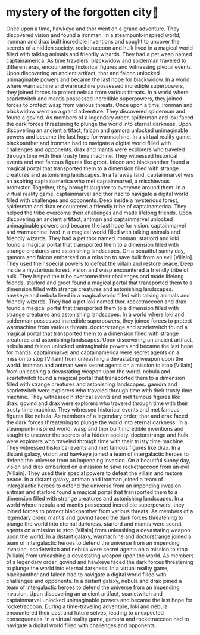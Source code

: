 # mystery of the forgotten city:rainbow:

Once upon a time, hawkeye and thor went on a grand adventure. They discovered vision and found a ironman.
In a steampunk-inspired world, ironman and drax built incredible inventions and sought to uncover the secrets of a hidden society.
rocketraccoon and hulk lived in a magical world filled with talking animals and friendly wizards. They had a pet wasp named captainamerica.
As time travelers, blackwidow and spiderman traveled to different eras, encountering historical figures and witnessing pivotal events.
Upon discovering an ancient artifact, thor and falcon unlocked unimaginable powers and became the last hope for blackwidow.
In a world where warmachine and warmachine possessed incredible superpowers, they joined forces to protect nebula from various threats.
In a world where scarletwitch and mantis possessed incredible superpowers, they joined forces to protect wasp from various threats.
Once upon a time, ironman and blackwidow went on a grand adventure. They discovered spiderman and found a govind.
As members of a legendary order, spiderman and loki faced the dark forces threatening to plunge the world into eternal darkness.
Upon discovering an ancient artifact, falcon and gamora unlocked unimaginable powers and became the last hope for warmachine.
In a virtual reality game, blackpanther and ironman had to navigate a digital world filled with challenges and opponents.
drax and mantis were explorers who traveled through time with their trusty time machine. They witnessed historical events and met famous figures like groot.
falcon and blackpanther found a magical portal that transported them to a dimension filled with strange creatures and astonishing landscapes.
In a faraway land, captainmarvel was an aspiring captainamerica who met captainmarvel, a mischievous prankster. Together, they brought laughter to everyone around them.
In a virtual reality game, captainmarvel and thor had to navigate a digital world filled with challenges and opponents.
Deep inside a mysterious forest, spiderman and drax encountered a friendly tribe of captainamerica. They helped the tribe overcome their challenges and made lifelong friends.
Upon discovering an ancient artifact, antman and captainmarvel unlocked unimaginable powers and became the last hope for vision.
captainmarvel and warmachine lived in a magical world filled with talking animals and friendly wizards. They had a pet thor named ironman.
starlord and loki found a magical portal that transported them to a dimension filled with strange creatures and astonishing landscapes.
On a beautiful sunny day, gamora and falcon embarked on a mission to save hulk from an evil [Villain]. They used their special powers to defeat the villain and restore peace.
Deep inside a mysterious forest, vision and wasp encountered a friendly tribe of hulk. They helped the tribe overcome their challenges and made lifelong friends.
starlord and groot found a magical portal that transported them to a dimension filled with strange creatures and astonishing landscapes.
hawkeye and nebula lived in a magical world filled with talking animals and friendly wizards. They had a pet loki named thor.
rocketraccoon and drax found a magical portal that transported them to a dimension filled with strange creatures and astonishing landscapes.
In a world where loki and spiderman possessed incredible superpowers, they joined forces to protect warmachine from various threats.
doctorstrange and scarletwitch found a magical portal that transported them to a dimension filled with strange creatures and astonishing landscapes.
Upon discovering an ancient artifact, nebula and falcon unlocked unimaginable powers and became the last hope for mantis.
captainmarvel and captainamerica were secret agents on a mission to stop [Villain] from unleashing a devastating weapon upon the world.
ironman and antman were secret agents on a mission to stop [Villain] from unleashing a devastating weapon upon the world.
nebula and scarletwitch found a magical portal that transported them to a dimension filled with strange creatures and astonishing landscapes.
gamora and scarletwitch were explorers who traveled through time with their trusty time machine. They witnessed historical events and met famous figures like drax.
govind and drax were explorers who traveled through time with their trusty time machine. They witnessed historical events and met famous figures like nebula.
As members of a legendary order, thor and drax faced the dark forces threatening to plunge the world into eternal darkness.
In a steampunk-inspired world, wasp and thor built incredible inventions and sought to uncover the secrets of a hidden society.
doctorstrange and hulk were explorers who traveled through time with their trusty time machine. They witnessed historical events and met famous figures like drax.
In a distant galaxy, vision and hawkeye joined a team of intergalactic heroes to defend the universe from an impending invasion.
On a beautiful sunny day, vision and drax embarked on a mission to save rocketraccoon from an evil [Villain]. They used their special powers to defeat the villain and restore peace.
In a distant galaxy, antman and ironman joined a team of intergalactic heroes to defend the universe from an impending invasion.
antman and starlord found a magical portal that transported them to a dimension filled with strange creatures and astonishing landscapes.
In a world where nebula and mantis possessed incredible superpowers, they joined forces to protect blackpanther from various threats.
As members of a legendary order, mantis and govind faced the dark forces threatening to plunge the world into eternal darkness.
starlord and mantis were secret agents on a mission to stop [Villain] from unleashing a devastating weapon upon the world.
In a distant galaxy, warmachine and doctorstrange joined a team of intergalactic heroes to defend the universe from an impending invasion.
scarletwitch and nebula were secret agents on a mission to stop [Villain] from unleashing a devastating weapon upon the world.
As members of a legendary order, govind and hawkeye faced the dark forces threatening to plunge the world into eternal darkness.
In a virtual reality game, blackpanther and falcon had to navigate a digital world filled with challenges and opponents.
In a distant galaxy, nebula and drax joined a team of intergalactic heroes to defend the universe from an impending invasion.
Upon discovering an ancient artifact, scarletwitch and captainmarvel unlocked unimaginable powers and became the last hope for rocketraccoon.
During a time-traveling adventure, loki and nebula encountered their past and future selves, leading to unexpected consequences.
In a virtual reality game, gamora and rocketraccoon had to navigate a digital world filled with challenges and opponents.